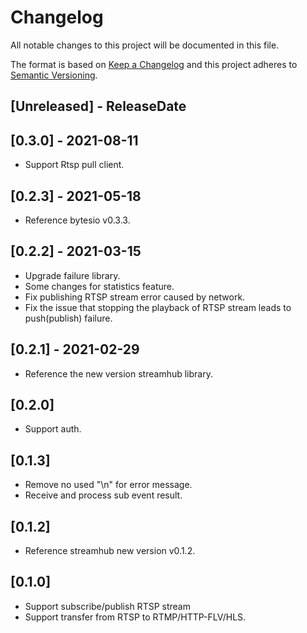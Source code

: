 # Changelog

All notable changes to this project will be documented in this file.

The format is based on [Keep a Changelog](http://keepachangelog.com/)
and this project adheres to [Semantic Versioning](http://semver.org/).

<!-- next-header -->

## [Unreleased] - ReleaseDate

## [0.3.0] - 2021-08-11
- Support Rtsp pull client.

## [0.2.3] - 2021-05-18
- Reference bytesio v0.3.3.

## [0.2.2] - 2021-03-15
- Upgrade failure library.
- Some changes for statistics feature.
- Fix publishing RTSP stream error caused by network.
- Fix the issue that stopping the playback of RTSP stream leads to push(publish) failure.

## [0.2.1] - 2021-02-29
- Reference the new version streamhub library.

## [0.2.0]
- Support auth.

## [0.1.3]
- Remove no used "\n" for error message.
- Receive and process sub event result.

## [0.1.2]
- Reference streamhub new version v0.1.2.

## [0.1.0]
- Support subscribe/publish RTSP stream
- Support transfer from RTSP to RTMP/HTTP-FLV/HLS.






